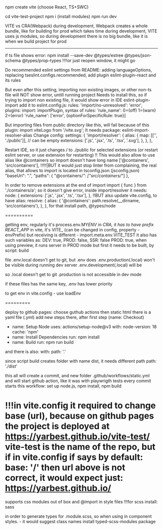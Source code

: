 npm create vite
(choose React, TS+SWC)

cd vite-test-project
npm i (install modules)
npm run dev

VITE vs CRA(Webpack) during development, Webpack creates a whole bundle, like for building for prod
which takes time during development, VITE uses js modules, so during development there is no big bundle, like it is when we build project for prod

---

if ts file shows error:
npm install --save-dev @types/estree @types/json-schema @types/prop-types
!!!!or just reopen window, it might go

Do recommended eslint settings from README:
adding languageOptions, replacing tseslint.configs.recommended, add plugin
eslint-plugin-react and its rules

But even after this setting, importing non existing images, or other non-ts file
will NOT show error, untill running project
Needs to install this, so if trying to import non existing file, it would show error in IDE
eslint-plugin-import
add it to eslint.config.js:
rules: 'import/no-unresolved': 'error',
plugins: import: importPlugin,
syntax of rules:
'rule_name': 0=(off) 1=(warn) 2=(error)
'rule_name': ['error', {optionForSpecificRule: true}]

But importing files from public directory like this, will fail because of this plugin:
import viteLogo from '/vite.svg';
It needs package: eslint-import-resolver-alias
Change config:
settings: {
'import/resolver': {
alias: {
map: [['', './public']],
// can be empty
extensions: ['.js', '.jsx', '.ts', '.tsx', '.svg'],
},
},
},

Restart IDE, so it just changes / to ./public for selected extensions (or restart eslint server, or use extension for restarting)
!! This would also allow to use alias like @containers so import doesn't have long name
['@containers', 'src/containers'],
!!!!!|BUT it would just stop linter from complaining, the real alias, that allows to import
is located in tsconfig.json (jsconfig.json)
"baseUrl": ".",
"paths": {
"@containers/_": ["src/containers/_"]
},

In order to remove extensions at the end of import
import { func } from './containers/a';
so it doesn't give error, inside import/resolver it needs:
node: {
extensions: ['.js', '.jsx', '.ts', '.tsx'],
},
!!BUT also update vite.config, to have alias:
resolve: {
alias: {
'@containers': path.resolve(\_\_dirname, 'src/containers'),
},
},
for that install path, @types/node

==========

getting env, regularly it's process.env.MY*ENV
in CRA, it has to have prefix REACT_APP*
in vite, it's VITE\_ (can be changed in config, property - envPrefix)
but receiving is different - import.meta.env.VITE_TEST
it also has such variables as: DEV: true, PROD: false, SSR: false
PROD: true, when using preview, it runs server in PROD mode
but first it needs to be built, by script: build

file .env.local doesn't get to git, but .env does
.env.production(.local) won't be visible during running dev server
.env.development(.local) will be

so .local doesn't get to git
.production is not accessible in dev mode

if these files has the same key, .env has lower priority

to get env in vite.config - use loadEnv

=========

deploy to github pages:
choose guthub actions
then static html
there is a yaml file (.yml)
add new steps there, after first step (name: Checkout)

- name: Setup Node
  uses: actions/setup-node@v3
  with:
  node-version: 18
  cache: 'npm'
- name: Install Dependencies
  run: npm install
- name: Build
  run: npm run build

and there is also:
with:
path: '.'

since script build creates folder with name dist, it needs different path
path: './dist'

this all will create a commit, and new folder .github/workflows/static.yml
and will start github action, like it was with playwrigth tests
every commit starts this workflow: set up node.js, npm install, npm build

!!!in vite.config it required to change base (url), because on github pages
the project is deployed at https://yarbest.github.io/vite-test/
vite-test is the name of the repo, but if in vite.config if says by default:
base: '/'
then url above is not correct, it would expect just: https://yarbest.github.io/
========

supports css modules out of box
and @import in style files
!!!for scss install: sass

in order to generate types for .module.scss, so when using in component
styles. - it would suggest class names
install typed-scss-modules package
